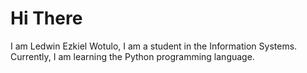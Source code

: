 # Hi There

I am Ledwin Ezkiel Wotulo, I am a student in the Information Systems. Currently, I am learning the Python programming language.
